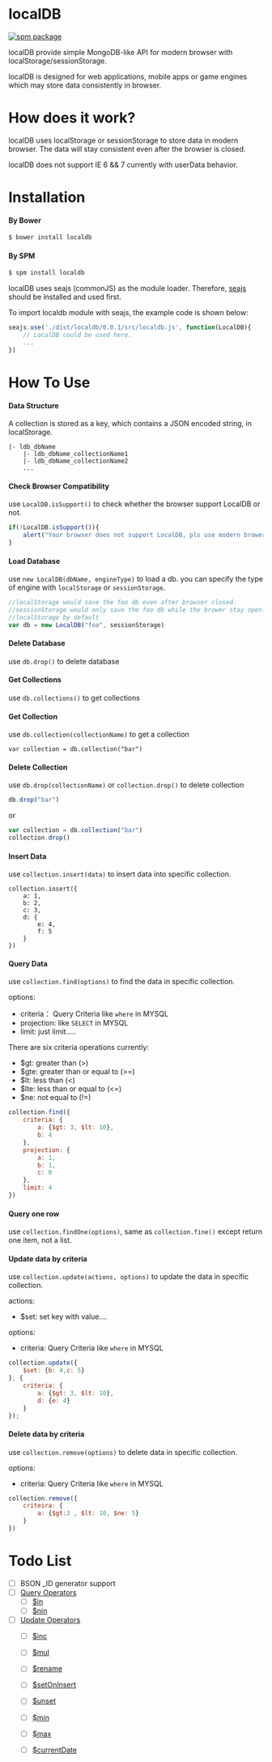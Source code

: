 localDB
=======

[![spm package](http://spmjs.io/badge/localdb)](http://spmjs.io/package/localdb)

localDB provide simple MongoDB-like API for modern browser with localStorage/sessionStorage.

localDB is designed for web applications, mobile apps or game engines which may store data consistently in browser.

# How does it work?

localDB uses localStorage or sessionStorage to store data in modern browser. The data will stay consistent even after the browser is closed.

localDB does not support IE 6 && 7 currently with userData behavior.

# Installation

#### By Bower

```bash
$ bower install localdb
```

#### By SPM

```bash
$ spm install localdb
```

localDB uses seajs (commonJS) as the module loader.
Therefore, [seajs](https://github.com/seajs/seajs) should be installed and used first. 

To import localdb module with seajs, the example code is shown below:

```javascript
seajs.use('./dist/localdb/0.0.1/src/localdb.js', function(LocalDB){
    // LocalDB could be used here.
    ...
})
```

# How To Use

#### Data Structure

A collection is stored as a key, which contains a JSON encoded string, in localStorage. 

```
|- ldb_dbName
    |- ldb_dbName_collectionName1
    |- ldb_dbName_collectionName2
    ...
```

#### Check Browser Compatibility

use `LocalDB.isSupport()` to check whether the browser support LocalDB or not.

```javascript
if(!LocalDB.isSupport()){
    alert("Your browser does not support LocalDB, pls use modern brower!")
}
```

#### Load Database

use `new LocalDB(dbName, engineType)` to load a db. you can specify the type of engine with `localStorage` or `sessionStorage`.

```javascript
//localStorage would save the foo db even after browser closed.
//sessionStorage would only save the foo db while the brower stay open.
//localStorage by default
var db = new LocalDB("foo", sessionStorage)
```

#### Delete Database

use `db.drop()` to delete database

#### Get Collections

use `db.collections()` to get collections

#### Get Collection

use `db.collection(collectionName)` to get a collection

```
var collection = db.collection("bar")
```

#### Delete Collection

use `db.drop(collectionName)` or `collection.drop()` to delete collection

```javascript
db.drop("bar")
```

or

```javascript
var collection = db.collection("bar")
collection.drop()
```

#### Insert Data

use `collection.insert(data)` to insert data into specific collection.

```
collection.insert({
    a: 1,
    b: 2,
    c: 3,
    d: {
        e: 4,
        f: 5
    }
})
```

#### Query Data

use `collection.find(options)` to find the data in specific collection.

options:
*   criteria：  Query Criteria like `where` in MYSQL
*   projection: like `SELECT` in MYSQL 
*   limit:  just limit.....

There are six criteria operations currently:

*   $gt: greater than (>)
*   $gte: greater than or equal to (>=)
*   $lt: less than (<)
*   $lte: less than or equal to (<=)
*   $ne: not equal to (!=)

```javascript
collection.find({
    criteria: {
        a: {$gt: 3, $lt: 10},
        b: 4
    },
    projection: {
        a: 1,
        b: 1,
        c: 0
    },
    limit: 4
})
```

#### Query one row

use `collection.findOne(options)`, same as `collection.fine()` except return one item, not a list.


#### Update data by criteria

use `collection.update(actions, options)` to update the data in specific collection.

actions:
*   $set: set key with value....

options:
*   criteria:   Query Criteria like `where` in MYSQL

```javascript
collection.update({
    $set: {b: 4,c: 5}
}, {
    criteria: {
        a: {$gt: 3, $lt: 10},
        d: {e: 4}
    }
});
```

#### Delete data by criteria

use `collection.remove(options)` to delete data in specific collection.

options:
*   criteria:   Query Criteria like `where` in MYSQL

```javascript
collection.remove({
    criteira: {
        a: {$gt:3 , $lt: 10, $ne: 5}
    }
})
```

# Todo List
*   [ ] BSON _ID generator support
*   [ ] [Query Operators](http://docs.mongodb.org/manual/reference/operator/query/)
    *   [ ] [$in](http://docs.mongodb.org/manual/reference/operator/query/in/#op._S_in)
    *   [ ] [$nin](http://docs.mongodb.org/manual/reference/operator/query/nin/#op._S_nin)
*   [ ] [Update Operators](http://docs.mongodb.org/manual/reference/operator/update/)
    *   [ ] [$inc](http://docs.mongodb.org/manual/reference/operator/update/inc/#up._S_inc)
    *   [ ] [$mul](http://docs.mongodb.org/manual/reference/operator/update/mul/#up._S_mul)
    *   [ ] [$rename](http://docs.mongodb.org/manual/reference/operator/update/rename/#up._S_rename)
    *   [ ] [$setOnInsert](http://docs.mongodb.org/manual/reference/operator/update/setOnInsert/#up._S_setOnInsert)
    *   [ ] [$unset](http://docs.mongodb.org/manual/reference/operator/update/unset/#up._S_unset)
    *   [ ] [$min](http://docs.mongodb.org/manual/reference/operator/update/min/#up._S_min)
    *   [ ] [$max](http://docs.mongodb.org/manual/reference/operator/update/max/#up._S_max)
    *   [ ] [$currentDate](http://docs.mongodb.org/manual/reference/operator/update/currentDate/#up._S_currentDate)


    